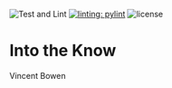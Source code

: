 ![Test and Lint](https://github.com/vincedbowen/into-the-know/actions/workflows/test_and_lint.yml/badge.svg)
[![linting: pylint](https://img.shields.io/badge/linting-pylint-yellowgreen)](https://github.com/pylint-dev/pylint)
![license](https://img.shields.io/badge/License-MIT-blue)

# Into the Know #
Vincent Bowen


